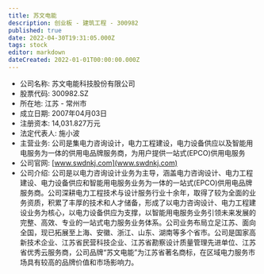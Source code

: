 ```yaml
---
title: 苏文电能
description: 创业板 - 建筑工程 - 300982
published: true
date: 2022-04-30T19:31:05.000Z
tags: stock
editor: markdown
dateCreated: 2022-01-01T00:00:00.000Z
---
```


- 公司名称: 苏文电能科技股份有限公司
- 股票代码: 300982.SZ
- 所在地: 江苏 - 常州市
- 成立日期: 2007年04月03日
- 注册资本: 14,031.827万元
- 法定代表人: 施小波
- 主营业务: 公司是集电力咨询设计，电力工程建设，电力设备供应以及智能用电服务为一体的供用电品牌服务商，为用户提供一站式(EPCO)供用电服务
- 公司官网: [www.swdnkj.com](www.swdnkj.com)
- 公司介绍: 公司是以电力咨询设计业务为主导，涵盖电力咨询设计、电力工程建设、电力设备供应和智能用电服务业务为一体的一站式(EPCO)供用电品牌服务商。公司深耕电力工程技术与设计服务行业十余年，取得了较为全面的业务资质，积累了丰厚的技术和人才储备，形成了以电力咨询设计、电力工程建设业务为核心，以电力设备供应为支撑，以智能用电服务业务引领未来发展的完整、高效、专业的一站式电力服务业务体系。公司业务布局立足江苏、面向全国，现已拓展至上海、安徽、浙江、山东、湖南等多个省市。公司是国家高新技术企业、江苏省民营科技企业、江苏省勘察设计质量管理先进单位、江苏省优秀云服务商，公司品牌“苏文电能”为江苏省著名商标，在区域电力服务市场具有较高的品牌价值和市场影响力。


